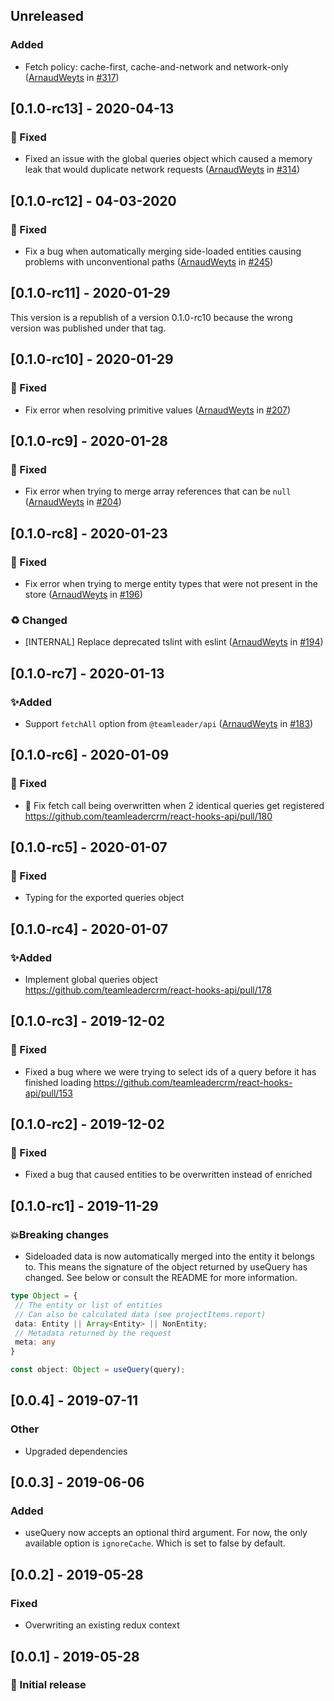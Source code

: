 ## Unreleased

### Added

- Fetch policy: cache-first, cache-and-network and network-only ([ArnaudWeyts](https://github.com/ArnaudWeyts) in [#317](https://github.com/teamleadercrm/react-hooks-api/pull/317))

## [0.1.0-rc13] - 2020-04-13

### 🐛 Fixed

- Fixed an issue with the global queries object which caused a memory leak that would duplicate network requests ([ArnaudWeyts](https://github.com/ArnaudWeyts) in [#314](https://github.com/teamleadercrm/react-hooks-api/pull/314))

## [0.1.0-rc12] - 04-03-2020

### 🐛 Fixed

- Fix a bug when automatically merging side-loaded entities causing problems with unconventional paths ([ArnaudWeyts](https://github.com/ArnaudWeyts) in [#245](https://github.com/teamleadercrm/react-hooks-api/pull/245))

## [0.1.0-rc11] - 2020-01-29

This version is a republish of a version 0.1.0-rc10 because the wrong version was published under that tag.

## [0.1.0-rc10] - 2020-01-29

### 🐛 Fixed

- Fix error when resolving primitive values ([ArnaudWeyts](https://github.com/ArnaudWeyts) in [#207](https://github.com/teamleadercrm/react-hooks-api/pull/207))

## [0.1.0-rc9] - 2020-01-28

### 🐛 Fixed

- Fix error when trying to merge array references that can be `null` ([ArnaudWeyts](https://github.com/ArnaudWeyts) in [#204](https://github.com/teamleadercrm/react-hooks-api/pull/204))

## [0.1.0-rc8] - 2020-01-23

### 🐛 Fixed

- Fix error when trying to merge entity types that were not present in the store ([ArnaudWeyts](https://github.com/ArnaudWeyts) in [#196](https://github.com/teamleadercrm/react-hooks-api/pull/196))

### ♻️ Changed

- [INTERNAL] Replace deprecated tslint with eslint ([ArnaudWeyts](https://github.com/ArnaudWeyts) in [#194](https://github.com/teamleadercrm/react-hooks-api/pull/194))

## [0.1.0-rc7] - 2020-01-13

### ✨Added

- Support `fetchAll` option from `@teamleader/api` ([ArnaudWeyts](https://github.com/ArnaudWeyts) in [#183](https://github.com/teamleadercrm/react-hooks-api/pull/183))

## [0.1.0-rc6] - 2020-01-09

### 🐛 Fixed

- 🐛 Fix fetch call being overwritten when 2 identical queries get registered https://github.com/teamleadercrm/react-hooks-api/pull/180

## [0.1.0-rc5] - 2020-01-07

### 🐛 Fixed

- Typing for the exported queries object

## [0.1.0-rc4] - 2020-01-07

### ✨Added

- Implement global queries object https://github.com/teamleadercrm/react-hooks-api/pull/178

## [0.1.0-rc3] - 2019-12-02

### 🐛 Fixed

- Fixed a bug where we were trying to select ids of a query before it has finished loading https://github.com/teamleadercrm/react-hooks-api/pull/153

## [0.1.0-rc2] - 2019-12-02

### 🐛 Fixed

- Fixed a bug that caused entities to be overwritten instead of enriched

## [0.1.0-rc1] - 2019-11-29

### 💥Breaking changes

- Sideloaded data is now automatically merged into the entity it belongs to. This means the signature of the object returned by useQuery has changed. See below or consult the README for more information.

```ts
type Object = {
 // The entity or list of entities
 // Can also be calculated data (see projectItems.report)
 data: Entity || Array<Entity> || NonEntity;
 // Metadata returned by the request
 meta: any
}

const object: Object = useQuery(query);
```

## [0.0.4] - 2019-07-11

### Other

- Upgraded dependencies

## [0.0.3] - 2019-06-06

### Added

- useQuery now accepts an optional third argument. For now, the only available option is `ignoreCache`. Which is set to false by default.

## [0.0.2] - 2019-05-28

### Fixed

- Overwriting an existing redux context

## [0.0.1] - 2019-05-28

### 🎉 Initial release
